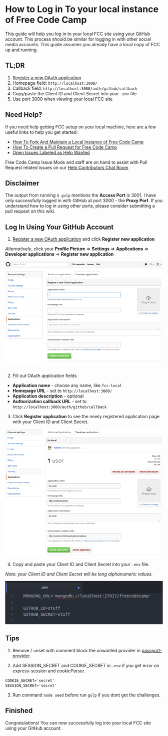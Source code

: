 # How to Log in To your local instance of Free Code Camp

This guide will help you log in to your local FCC site using your GitHub account. This process should be similar for logging in with other social media accounts. This guide assumes you already have a local copy of FCC up and running.

## TL;DR

1. [Register a new OAuth application](https://github.com/settings/developers)
2. Homepage field: `http://localhost:3000/`
3. Callback field: `http://localhost:3000/auth/github/callback`
4. Copy/paste the Client ID and Client Secret into your `.env` file
5. Use port 3000 when viewing your local FCC site

## Need Help?

If you need help getting FCC setup on your local machine, here are a few useful links to help you get started:

- [How To Fork And Maintain a Local Instance of Free Code Camp](http://forum.freecodecamp.com/t/how-to-fork-and-maintain-a-local-instance-of-free-code-camp/19116)
- [How To Create a Pull Request for Free Code Camp](FreeCodeCamp-Guide-Pull-Request)
- [Open Issues Labeled as Help Wanted](https://github.com/FreeCodeCamp/FreeCodeCamp/labels/help%20wanted)

Free Code Camp Issue Mods and staff are on hand to assist with Pull Request related issues on our [Help Contributors Chat Room](https://gitter.im/FreeCodeCamp/HelpContributors)

## Disclaimer

The output from running `$ gulp` mentions the **Access Port** is 3001. I have only successfully logged in with GitHub at port 3000 - the **Proxy Port**. If you understand how to log in using other ports, please consider submitting a pull request on this wiki.

## Log In Using Your GitHub Account

1. [Register a new OAuth application](https://github.com/settings/developers) and click **Register new application**

  _Alternatively_, click your **Profile Picture** => **Settings** => **Applications** => **Developer applications** => **Register new application**
  
  ![Register GitHub OAuth App](./images/FreeCodeCamp-Log-In-To-Local-Instance/register-github-oauth-app.png)<br>
  <br>

2. Fill out OAuth application fields

  - **Application name** - choose any name, like `fcc-local`
  - **Homepage URL** - set to `http://localhost:3000/`
  - **Application description** - optional
  - **Authorization callback URL** - set to `http://localhost:3000/auth/github/callback`

3. Click **Register application** to see the newly registered application page with your Client ID and Client Secret.

  ![Client ID and Client Secret](./images/FreeCodeCamp-Log-In-To-Local-Instance/client-id-and-secret.png)

4. Copy and paste your Client ID and Client Secret into your `.env` file.

  _Note: your Client ID and Client Secret will be long alphanumeric values._
  
  ![Update .env file](./images/FreeCodeCamp-Log-In-To-Local-Instance/update-env-file.png)

## Tips

1. Remove / unset with comment block the unwanted provider in [passport-provider](https://github.com/FreeCodeCamp/FreeCodeCamp/blob/staging/server/passport-providers.js).

2. Add SESSION_SECRET and COOKIE_SECRET in `.env` if you get error on express-session and cookieParser.

  ```
  COOKIE_SECRET='secret'
  SESSION_SECRET='secret'
  ```

3. Run command `node seed` before run `gulp` if you dont get the challenges.

## Finished

Congratulations! You can now successfully log into your local FCC site using your GitHub account.

[//]: # "camperbot stops parsing after 20 lines or the first level 2 heading"
